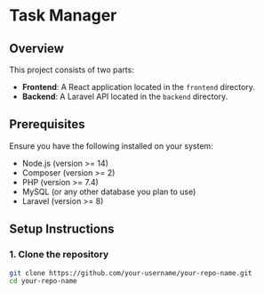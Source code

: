 # Task Manager

## Overview
This project consists of two parts:
- **Frontend**: A React application located in the `frontend` directory.
- **Backend**: A Laravel API located in the `backend` directory.

## Prerequisites
Ensure you have the following installed on your system:
- Node.js (version >= 14)
- Composer (version >= 2)
- PHP (version >= 7.4)
- MySQL (or any other database you plan to use)
- Laravel (version >= 8)

## Setup Instructions

### 1. Clone the repository
```bash
git clone https://github.com/your-username/your-repo-name.git
cd your-repo-name
